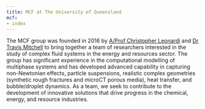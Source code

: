 ```yaml
---
title: MCF at The University of Queensland
mcf:
- index
---
```


The MCF group was founded in 2016 by [A/Prof Christopher Leonardi](people/c-leonardi) and [Dr Travis Mitchell](people/t-mitchell) to bring together a team of researchers interested in the study of complex fluid systems in the energy and resources sector. The group has significant experience in the computational modelling of multiphase systems and has developed advanced capability in capturing non-Newtonian effects, particle suspensions, realistic complex geometries (synthetic rough fractures and microCT porous media), heat transfer, and bubble/droplet dynamics. As a team, we seek to contribute to the development of innovative solutions that drive progress in the chemical, energy, and resource industries.
